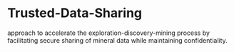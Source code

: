# Trusted-Data-Sharing
approach to accelerate the exploration-discovery-mining process by facilitating secure sharing of mineral data while maintaining confidentiality. 
